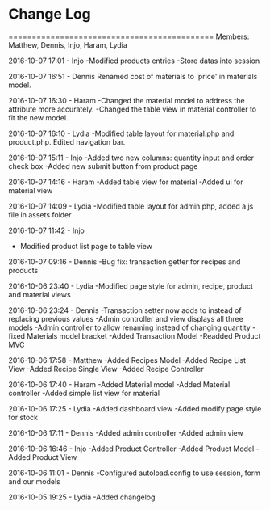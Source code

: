 # Change Log 

============================================
Members: Matthew, Dennis, Injo, Haram, Lydia

2016-10-07 17:01 - Injo
-Modified products entries
-Store datas into session

2016-10-07 16:51 - Dennis
Renamed cost of materials to 'price' in materials model.

2016-10-07 16:30 - Haram
-Changed the material model to address the attribute more accurately.
-Changed the table view in material controller to fit the new model.

2016-10-07 16:10 - Lydia
-Modified table layout for material.php and product.php. Edited navigation bar.

2016-10-07 15:11 - Injo
-Added two new columns: quantity input and order check box
-Added new submit button from product page


2016-10-07 14:16 - Haram
-Added table view for material
-Added ui for material view

2016-10-07 14:09 - Lydia
-Modified table layout for admin.php, added a js file in assets folder

2016-10-07 11:42 - Injo
- Modified product list page to table view

2016-10-07 09:16 - Dennis
-Bug fix: transaction getter for recipes and products

2016-10-06 23:40 - Lydia
-Modified page style for admin, recipe, product and material views

2016-10-06 23:24 - Dennis
-Transaction setter now adds to instead of replacing previous values
-Admin controller and view displays all three models
-Admin controller to allow renaming instead of changing quantity
-fixed Materials model bracket
-Added Transaction Model
-Readded Product MVC

2016-10-06 17:58 - Matthew
-Added Recipes Model
-Added Recipe List View
-Added Recipe Single View
-Added Recipe Controller

2016-10-06 17:40 - Haram
-Added Material model
-Added Material controller
-Added simple list view for material

2016-10-06 17:25 - Lydia
-Added dashboard view
-Added modify page style for stock 

2016-10-06 17:11 - Dennis
-Added admin controller 
-Added admin view 

2016-10-06 16:46 - Injo
-Added Product Controller
-Added Product Model 
-Added Product View 

2016-10-06 11:01 - Dennis
-Configured autoload.config to use session, form and our models

2016-10-05 19:25 - Lydia
-Added changelog


